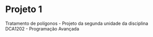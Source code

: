 # Projeto 1
Tratamento de polígonos - 
Projeto da segunda unidade da disciplina DCA1202 - Programação Avançada
